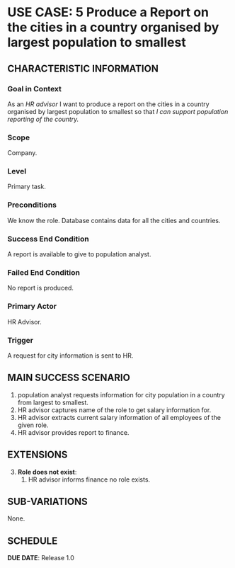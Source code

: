 # USE CASE: 5 Produce a Report on the cities in a country organised by largest population to smallest
## CHARACTERISTIC INFORMATION

### Goal in Context

As an *HR advisor* I want to produce a report on the cities in a country organised by largest population to smallest so that *I can support population reporting of the country.*

### Scope

Company.

### Level

Primary task.

### Preconditions

We know the role. Database contains data for all the cities and countries.

### Success End Condition

A report is available to give to population analyst.

### Failed End Condition

No report is produced.

### Primary Actor

HR Advisor.

### Trigger

A request for city information is sent to HR.

## MAIN SUCCESS SCENARIO

1. population analyst requests information for city population in a country from largest to smallest.
2. HR advisor captures name of the role to get salary information for.
3. HR advisor extracts current salary information of all employees of the given role.
4. HR advisor provides report to finance.

## EXTENSIONS

3. **Role does not exist**:
    1. HR advisor informs finance no role exists.

## SUB-VARIATIONS

None.

## SCHEDULE

**DUE DATE**: Release 1.0